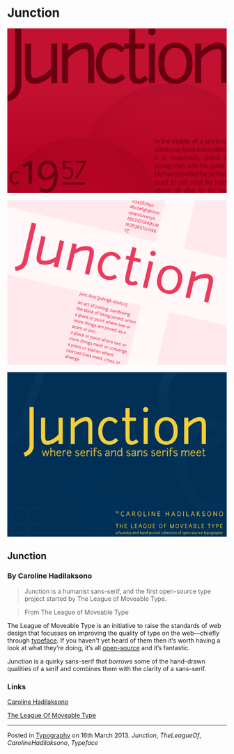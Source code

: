 # Junction

![Junction - Red](img/junction-1.png "Junction - Red")

![Junction - Slant](img/junction-2.png "Junction - Slant")

![Junction - Blue](img/junction-3.png "Junction - Blue")

## Junction

### By Caroline Hadilaksono

> Junction is a humanist sans-serif, and the first open-source type project started by The League of Moveable Type.

> From The League of Moveable Type

The League of Moveable Type is an initiative to raise the standards of web design that focusses on improving the quality of type on the web—chiefly through [typeface](http://en.wikipedia.org/wiki/Typeface).  If you haven't yet heard of them then it’s worth having a look at what they’re doing, it’s all [open-source](https://github.com/theleagueof "The League Of - on Github") and it’s fantastic.

Junction is a quirky sans-serif that _borrows_ some of the hand-drawn qualities of a serif and combines them with the clarity of a sans-serif.

### Links

[Caroline Hadilaksono](http://www.hadilaksono.com/junction)

[The League Of Moveable Type](http://www.theleagueofmoveabletype.com/junction)

---

Posted in [Typography](../"typography") on 16th March 2013.  _Junction_, _TheLeagueOf_, _CarolineHadilaksono_, _Typeface_

